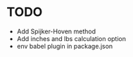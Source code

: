 # TODO

* Add Spijker-Hoven method
* Add inches and lbs calculation option
* env babel plugin in package.json
